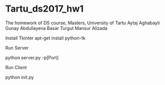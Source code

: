 # Tartu_ds2017_hw1
The homework of DS course, Masters, University of Tartu
Aytaj Aghabayli
Gunay Abdullayeva
Basar Turgut
Mansur Alizada

Install Tkinter
apt-get install python-tk

Run Server

python server.py -p[Port]
 
Run Client

python init.py 


